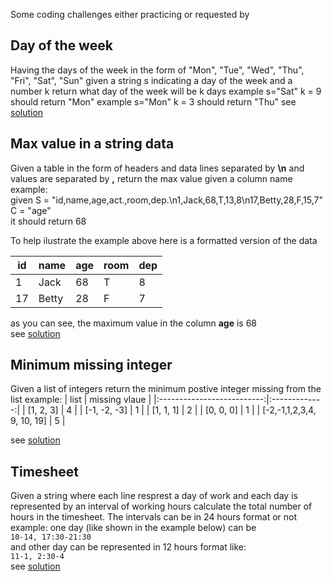 Some coding challenges either practicing or requested by 

## Day of the week

Having the days of the week in the form of  "Mon", "Tue", "Wed", "Thu", "Fri", "Sat", "Sun" given a string s indicating a day of the week and a number k return what day of the week will be k days example s="Sat" k = 9 should return "Mon" example s="Mon" k = 3 should return "Thu"
see [solution](./day_of_the_week.py)

## Max value in a string data
Given a table in the form of headers and data lines separated by **\n** and values are separated by **,** return the max value given a column name example:  
given  S = "id,name,age,act.,room,dep.\n1,Jack,68,T,13,8\n17,Betty,28,F,15,7"   
C = "age"  
it should return 68  

To help ilustrate the example above here is a formatted version of the data 

| id | name  | age | room | dep |
|----|-------|-----|------|-----|
| 1  | Jack  | 68  | T    | 8   |
| 17 | Betty | 28  | F    | 7   |

as you can see, the maximum value in the column **age** is 68  
see [solution](./max_value_string_table.py)  

## Minimum missing integer
Given a list of integers return the minimum postive integer missing from the list
example:
|            list            | missing vlaue |
|:--------------------------:|:-------------:|
|          [1, 2, 3]         |       4       |
|        [-1, -2, -3]        |       1       |
|          [1, 1, 1]         |       2       |
|          [0, 0, 0]         |       1       |
| [-2,-1,1,2,3,4, 9, 10, 19] | 5             |

see [solution](./min_integer_in_array.py)

## Timesheet
Given a string where each line resprest a day of work and each day is represented by an interval of working hours calculate the total number of hours in the timesheet. The intervals can be in 24 hours format or not example: one day (like shown in the example below) can be  
```10-14, 17:30-21:30```  
and other day can be represented in 12 hours format like:  
 ```11-1, 2:30-4```  
 see [solution](./time_sheet.py)  
